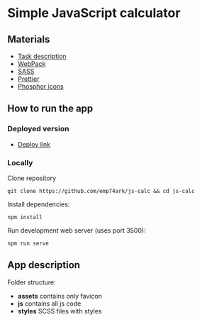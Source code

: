 # Simple JavaScript calculator

## Materials
- [Task description](https://docs.google.com/document/d/1zpXXeSae-BlcxPKgw3DhxZA92cspVailrPYoaXSYrW8/edit?tab=t.0#heading=h.5dt3hghpa22f)
- [WebPack](https://webpack.js.org/)
- [SASS](https://sass-lang.com/)
- [Prettier](https://prettier.io/)
- [Phosphor icons](https://phosphoricons.com/)

## How to run the app

### Deployed version
- [Deploy link](https://emp74ark.life)

### Locally
Clone repository
```shell
git clone https://github.com/emp74ark/js-calc && cd js-calc
```
Install dependencies:
```shell
npm install
```
Run development web server (uses port 3500):
```shell
npm run serve
```

## App description
Folder structure:
- **assets** contains only favicon
- **js** contains all js code
- **styles** SCSS files with styles